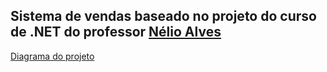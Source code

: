 ## Sistema de vendas baseado no projeto do curso de .NET do professor [Nélio Alves](https://www.udemy.com/course/programacao-orientada-a-objetos-csharp/) ##


[Diagrama do projeto](https://github.com/cassio-morais/SalesWebMVC-.NET/blob/master/img/diagrama.JPG)
